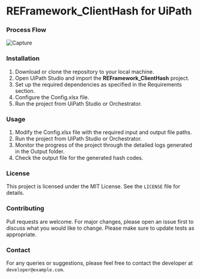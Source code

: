 # REFramework_ClientHash for UiPath


### Process Flow

![Capture](https://github.com/Klaus-in-Tech/REFramework_ClientHash/assets/31986394/e99a36ae-3f1c-4d71-9a40-b7255a8713fb)


### Installation

1. Download or clone the repository to your local machine.
2. Open UiPath Studio and import the **REFramework_ClientHash** project.
3. Set up the required dependencies as specified in the Requirements section.
4. Configure the Config.xlsx file.
5. Run the project from UiPath Studio or Orchestrator.



### Usage

1. Modify the Config.xlsx file with the required input and output file paths.
2. Run the project from UiPath Studio or Orchestrator.
3. Monitor the progress of the project through the detailed logs generated in the Output folder.
4. Check the output file for the generated hash codes.

### License

This project is licensed under the MIT License. See the `LICENSE` file for details.

### Contributing

Pull requests are welcome. For major changes, please open an issue first to discuss what you would like to change. Please make sure to update tests as appropriate.

### Contact

For any queries or suggestions, please feel free to contact the developer at `developer@example.com`.
